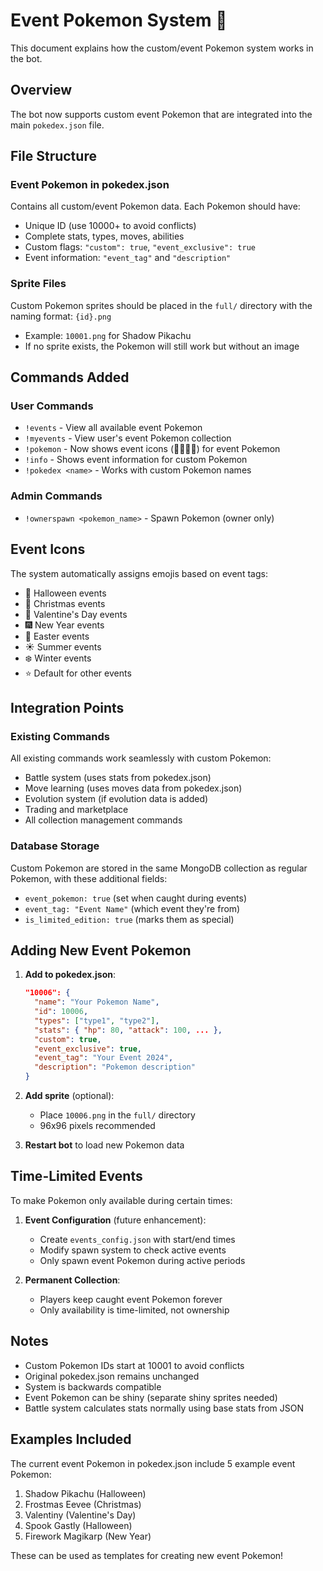 # Event Pokemon System 🎉

This document explains how the custom/event Pokemon system works in the bot.

## Overview
The bot now supports custom event Pokemon that are integrated into the main `pokedex.json` file.

## File Structure

### Event Pokemon in pokedex.json
Contains all custom/event Pokemon data. Each Pokemon should have:
- Unique ID (use 10000+ to avoid conflicts)
- Complete stats, types, moves, abilities
- Custom flags: `"custom": true`, `"event_exclusive": true`
- Event information: `"event_tag"` and `"description"`

### Sprite Files
Custom Pokemon sprites should be placed in the `full/` directory with the naming format: `{id}.png`
- Example: `10001.png` for Shadow Pikachu
- If no sprite exists, the Pokemon will still work but without an image

## Commands Added

### User Commands
- `!events` - View all available event Pokemon
- `!myevents` - View user's event Pokemon collection
- `!pokemon` - Now shows event icons (🎃🎄💝🎆) for event Pokemon
- `!info` - Shows event information for custom Pokemon
- `!pokedex <name>` - Works with custom Pokemon names

### Admin Commands
- `!ownerspawn <pokemon_name>` - Spawn Pokemon (owner only)

## Event Icons
The system automatically assigns emojis based on event tags:
- 🎃 Halloween events
- 🎄 Christmas events  
- 💝 Valentine's Day events
- 🎆 New Year events
- 🐰 Easter events
- ☀️ Summer events
- ❄️ Winter events
- ⭐ Default for other events

## Integration Points

### Existing Commands
All existing commands work seamlessly with custom Pokemon:
- Battle system (uses stats from pokedex.json)
- Move learning (uses moves data from pokedex.json)
- Evolution system (if evolution data is added)
- Trading and marketplace
- All collection management commands

### Database Storage
Custom Pokemon are stored in the same MongoDB collection as regular Pokemon, with these additional fields:
- `event_pokemon: true` (set when caught during events)
- `event_tag: "Event Name"` (which event they're from)
- `is_limited_edition: true` (marks them as special)

## Adding New Event Pokemon

1. **Add to pokedex.json**:
   ```json
   "10006": {
     "name": "Your Pokemon Name",
     "id": 10006,
     "types": ["type1", "type2"],
     "stats": { "hp": 80, "attack": 100, ... },
     "custom": true,
     "event_exclusive": true,
     "event_tag": "Your Event 2024",
     "description": "Pokemon description"
   }
   ```

2. **Add sprite** (optional):
   - Place `10006.png` in the `full/` directory
   - 96x96 pixels recommended

3. **Restart bot** to load new Pokemon data

## Time-Limited Events

To make Pokemon only available during certain times:

1. **Event Configuration** (future enhancement):
   - Create `events_config.json` with start/end times
   - Modify spawn system to check active events
   - Only spawn event Pokemon during active periods

2. **Permanent Collection**:
   - Players keep caught event Pokemon forever
   - Only availability is time-limited, not ownership

## Notes
- Custom Pokemon IDs start at 10001 to avoid conflicts
- Original pokedex.json remains unchanged
- System is backwards compatible
- Event Pokemon can be shiny (separate shiny sprites needed)
- Battle system calculates stats normally using base stats from JSON

## Examples Included
The current event Pokemon in pokedex.json include 5 example event Pokemon:
1. Shadow Pikachu (Halloween)
2. Frostmas Eevee (Christmas)  
3. Valentiny (Valentine's Day)
4. Spook Gastly (Halloween)
5. Firework Magikarp (New Year)

These can be used as templates for creating new event Pokemon! 